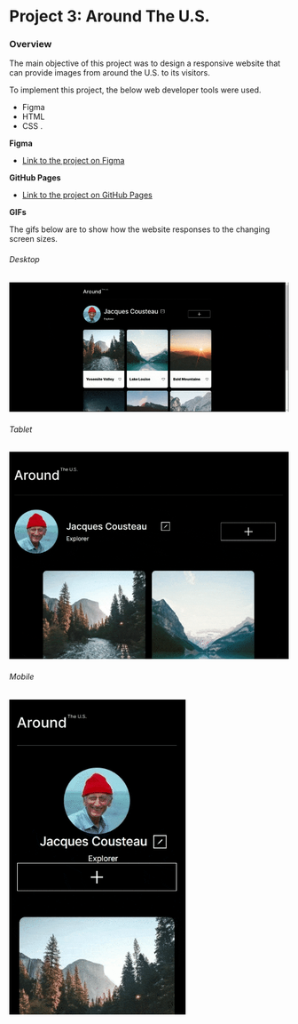 # Project 3: Around The U.S.

### Overview  

The main objective of this project was to design a responsive website that can provide images from around the U.S. to its visitors.

To implement this project, the below web developer tools were used.

- Figma
- HTML
- CSS .

**Figma**  

* [Link to the project on Figma](https://www.figma.com/file/ii4xxsJ0ghevUOcssTlHZv/Sprint-3%3A-Around-the-US?node-id=0%3A1)  

**GitHub Pages**

* [Link to the project on GitHub Pages](https://aonattt.github.io/se_project_aroundtheus/)

**GIFs**  

The gifs below are to show how the website responses to the changing screen sizes.

###### Desktop

![desktop](./images/demo/1280_w.gif)

###### Tablet

![tablet](./images/demo/768_w.gif)

###### Mobile

![mobile](./images/demo/320_w.gif)
